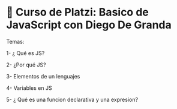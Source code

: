 # :book: Curso de Platzi: Basico de JavaScript con Diego De Granda

Temas:

1- ¿ Qué es JS?

2- ¿Por qué JS?

3- Elementos de un lenguajes

4- Variables en JS

5- ¿ Qué es una funcion declarativa y una expresion?
